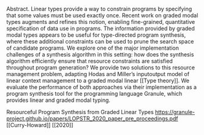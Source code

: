 Abstract. Linear types provide a way to constrain programs by specifying that some values must be used exactly once. Recent work on graded
modal types augments and refines this notion, enabling fine-grained,
quantitative specification of data use in programs. The information provided by graded modal types appears to be useful for type-directed program synthesis, where these additional constraints can be used to prune
the search space of candidate programs. We explore one of the major
implementation challenges of a synthesis algorithm in this setting: how
does the synthesis algorithm efficiently ensure that resource constraints
are satisfied throughout program generation? We provide two solutions to
this resource management problem, adapting Hodas and Miller’s inputoutput model of linear context management to a graded modal linear [[Type theory]]. We evaluate the performance of both approaches via their
implementation as a program synthesis tool for the programming language Granule, which provides linear and graded modal typing.

Resourceful Program Synthesis from Graded
Linear Types https://granule-project.github.io/papers/LOPSTR_2020_paper_pre_proceedings.pdf [[Curry-Howard]] [[2020]]

